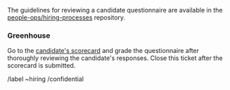 <!--
Title the issue: Review Candidate Questionnaire for <Applicant Initials>
-->

The guidelines for reviewing a candidate questionnaire are available in the [people-ops/hiring-processes](https://gitlab.com/gitlab-com/people-ops/hiring-processes/blob/master/Engineering/Infrastructure/Site-Reliability-Engineer/1-Assessment.md#take-home-questionnaire) repository. 

### Greenhouse

<!--
Update the (link) in the Markdown below
-->

Go to the [candidate's scorecard](link) and grade the questionnaire after thoroughly reviewing the candidate's responses. Close this ticket after the scorecard is submitted.

/label ~hiring
/confidential